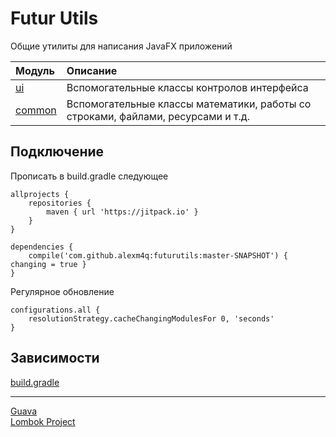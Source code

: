# Futur Utils
Общие утилиты для написания JavaFX приложений

|Модуль                     |Описание
|:--------------------------|:-
|<a href="https://github.com/AlexM4Q/FuturUtils/tree/master/src/main/java/com/futur/ui">ui</a>          |Вспомогательные классы контролов интерфейса
|<a href="https://github.com/AlexM4Q/FuturUtils/tree/master/src/main/java/com/futur/common">common</a>  |Вспомогательные классы математики, работы со строками, файлами, ресурсами и т.д.


## Подключение
Прописать в build.gradle следующее
```
allprojects {
    repositories {
        maven { url 'https://jitpack.io' }
    }
}

dependencies {
    compile('com.github.alexm4q:futurutils:master-SNAPSHOT') { changing = true }
}
```
 Регулярное обновление
```
configurations.all {
    resolutionStrategy.cacheChangingModulesFor 0, 'seconds'
}
 ```


## Зависимости
<a href="https://github.com/AlexM4Q/FuturUtils/blob/master/build.gradle">build.gradle</a>
*****************************************************************************************
<a href="https://github.com/google/guava/">Guava</a>
<br/>
<a href="https://projectlombok.org/">Lombok Project</a>

